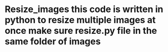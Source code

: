 # Resize_images this code is written in python to resize multiple images at once make sure resize.py file in the same folder of images

